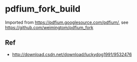 # pdfium_fork_build
Imported from https://pdfium.googlesource.com/pdfium/, see https://github.com/weimingtom/pdfium_fork

## Ref  
* http://download.csdn.net/download/luckydog1991/9532476
